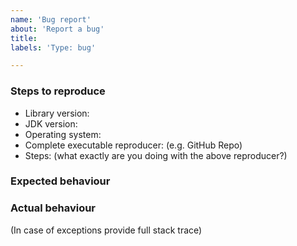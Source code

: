 ```yaml
---
name: 'Bug report'
about: 'Report a bug'
title:
labels: 'Type: bug'

---
```


### Steps to reproduce

* Library version:
* JDK version:  
* Operating system:
* Complete executable reproducer: (e.g. GitHub Repo)
* Steps: (what exactly are you doing with the above reproducer?)

### Expected behaviour

### Actual behaviour

(In case of exceptions provide full stack trace)
